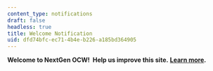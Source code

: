 ```yaml
---
content_type: notifications
draft: false
headless: true
title: Welcome Notification
uid: dfd74bfc-ec71-4b4e-b226-a185bd364905
---
```

**Welcome to NextGen OCW!  Help us improve this site.** [**Learn more**](/pages/welcome-to-the-nextgen-ocw-site)**.**